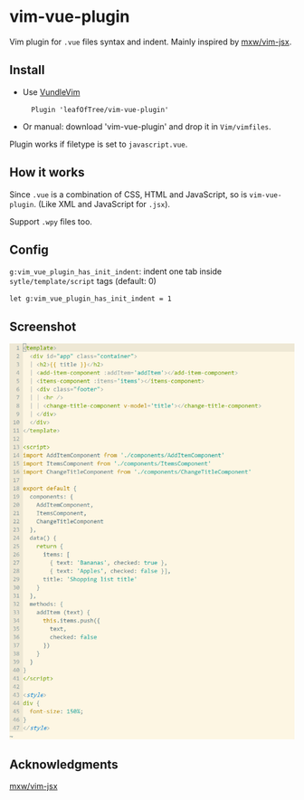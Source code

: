 # vim-vue-plugin

Vim plugin for `.vue` files syntax and indent. Mainly inspired by [mxw/vim-jsx][1]. 

## Install

- Use [VundleVim][2]

        Plugin 'leafOfTree/vim-vue-plugin'

- Or manual: download 'vim-vue-plugin' and drop it in `Vim/vimfiles`.

Plugin works if filetype is set to `javascript.vue`.

## How it works

Since `.vue` is a combination of CSS, HTML and JavaScript, so is `vim-vue-plugin`. (Like XML and JavaScript for `.jsx`).

Support `.wpy` files too.

## Config

`g:vim_vue_plugin_has_init_indent`: indent one tab inside `sytle/template/script` tags (default: 0)

    let g:vim_vue_plugin_has_init_indent = 1

## Screenshot

![screenshot](static/screenshot.png)

## Acknowledgments

[mxw/vim-jsx][1]

[1]: https://github.com/mxw/vim-jsx "mxw: vim-jsx"
[2]: https://github.com/VundleVim/Vundle.vim
